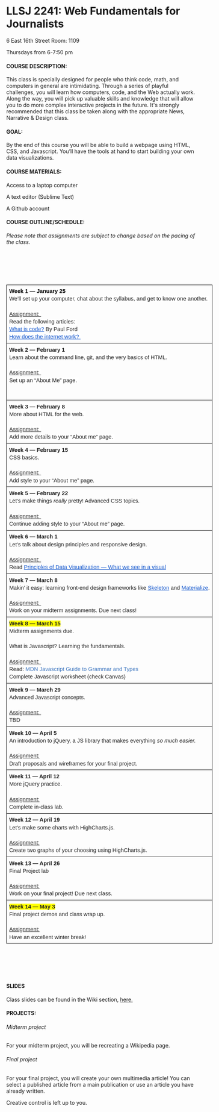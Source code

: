 # LLSJ 2241: Web Fundamentals for Journalists

6 East 16th Street Room: 1109

Thursdays from 6-7:50 pm

#### COURSE DESCRIPTION:
This class is specially designed for people who think code, math, and computers in general are intimidating. Through a series of playful challenges, you will learn how computers, code, and the Web actually work. Along the way, you will pick up valuable skills and knowledge that will allow you to do more complex interactive projects in the future. It's strongly recommended that this class be taken along with the appropriate News, Narrative & Design class.

#### GOAL:
By the end of this course you will be able to build a webpage using HTML, CSS, and Javascript. You’ll have the tools at hand to start building your own data visualizations.

#### COURSE MATERIALS:
Access to a laptop computer

A text editor (Sublime Text)

A Github account

#### COURSE OUTLINE/SCHEDULE:

<p><em><span style="font-weight: 400;">Please note that assignments are subject to change based on the pacing of the class. </span></em></p>
<h2>&nbsp;</h2>
<p>&nbsp;</p>
<table style="border: none; border-collapse: collapse; width: 468pt;">
<tbody>
<tr style="height: 0pt;">
<td style="vertical-align: top; padding: 5pt 5pt 5pt 5pt; border: solid #000000 1pt;">
<p style="line-height: 1.3800000000000001; margin-top: 0pt; margin-bottom: 0pt;"><strong><span style="font-size: 11pt; font-family: Arial; color: #000000; background-color: #ffffff; font-variant: normal; text-decoration: none; vertical-align: baseline; white-space: pre-wrap;">Week 1 &mdash; January 25</span></strong></p>
<p style="line-height: 1.3800000000000001; margin-top: 0pt; margin-bottom: 0pt;"><span style="font-size: 11pt; font-family: Arial; color: #222222; background-color: #ffffff; font-weight: 400; font-variant: normal; text-decoration: none; vertical-align: baseline; white-space: pre-wrap;">We&rsquo;ll set up your computer, chat about the syllabus, and get to know one another. </span></p>
<br />
<p style="line-height: 1.3800000000000001; margin-top: 0pt; margin-bottom: 0pt;"><span style="font-size: 11pt; font-family: Arial; color: #222222; background-color: #ffffff; font-weight: 400; font-variant: normal; text-decoration: underline; vertical-align: baseline; white-space: pre-wrap;">Assignment: </span></p>
<p style="line-height: 1.3800000000000001; margin-top: 0pt; margin-bottom: 0pt;"><span style="font-size: 11pt; font-family: Arial; color: #222222; background-color: #ffffff; font-weight: 400; font-variant: normal; text-decoration: none; vertical-align: baseline; white-space: pre-wrap;">Read the following articles: </span></p>
<p style="line-height: 1.3800000000000001; margin-top: 0pt; margin-bottom: 0pt;"><a style="text-decoration: none;" href="http://www.bloomberg.com/graphics/2015-paul-ford-what-is-code/"><span style="font-size: 11pt; font-family: Arial; color: #1155cc; background-color: #ffffff; font-weight: 400; font-variant: normal; text-decoration: underline; vertical-align: baseline; white-space: pre-wrap;">What is code?</span></a><span style="font-size: 11pt; font-family: Arial; color: #222222; background-color: #ffffff; font-weight: 400; font-variant: normal; text-decoration: none; vertical-align: baseline; white-space: pre-wrap;"> By Paul Ford </span></p>
<p style="line-height: 1.3800000000000001; margin-top: 0pt; margin-bottom: 0pt;"><a style="text-decoration: none;" href="https://developer.mozilla.org/en-US/Learn/Common_questions/How_does_the_Internet_work"><span style="font-size: 11pt; font-family: Arial; color: #1155cc; background-color: #ffffff; font-weight: 400; font-variant: normal; text-decoration: underline; vertical-align: baseline; white-space: pre-wrap;">How does the internet work? </span></a></p>
</td>
</tr>
<tr style="height: 113pt;">
<td style="vertical-align: top; padding: 5pt 5pt 5pt 5pt; border: solid #000000 1pt;">
<p style="line-height: 1.3800000000000001; margin-top: 0pt; margin-bottom: 0pt;"><strong><span style="font-size: 11pt; font-family: Arial; color: #222222; background-color: #ffffff; font-variant: normal; text-decoration: none; vertical-align: baseline; white-space: pre-wrap;">Week 2 &mdash; February 1</span></strong></p>
<p style="line-height: 1.3800000000000001; margin-top: 0pt; margin-bottom: 0pt;"><span style="font-size: 11pt; font-family: Arial; color: #222222; background-color: #ffffff; font-weight: 400; font-variant: normal; text-decoration: none; vertical-align: baseline; white-space: pre-wrap;">Learn about the command line, git, and the very basics of HTML. </span></p>
<br />
<p style="line-height: 1.3800000000000001; margin-top: 0pt; margin-bottom: 0pt;"><span style="font-size: 11pt; font-family: Arial; color: #222222; background-color: #ffffff; font-weight: 400; font-variant: normal; text-decoration: underline; vertical-align: baseline; white-space: pre-wrap;">Assignment: </span></p>
<p style="line-height: 1.3800000000000001; margin-top: 0pt; margin-bottom: 0pt;"><span style="font-size: 11pt; font-family: Arial; color: #222222; background-color: #ffffff; font-weight: 400; font-variant: normal; text-decoration: none; vertical-align: baseline; white-space: pre-wrap;">Set up an &ldquo;About Me&rdquo; page. </span></p>
</td>
</tr>
<tr style="height: 0pt;">
<td style="vertical-align: top; padding: 5pt 5pt 5pt 5pt; border: solid #000000 1pt;">
<p style="line-height: 1.3800000000000001; margin-top: 0pt; margin-bottom: 0pt;"><strong><span style="font-size: 11pt; font-family: Arial; color: #222222; background-color: #ffffff; font-variant: normal; text-decoration: none; vertical-align: baseline; white-space: pre-wrap;">Week 3 &mdash; February 8</span></strong></p>
<p style="line-height: 1.3800000000000001; margin-top: 0pt; margin-bottom: 0pt;"><span style="font-size: 11pt; font-family: Arial; color: #222222; background-color: #ffffff; font-weight: 400; font-variant: normal; text-decoration: none; vertical-align: baseline; white-space: pre-wrap;">More about HTML for the web. </span></p>
<br />
<p style="line-height: 1.3800000000000001; margin-top: 0pt; margin-bottom: 0pt;"><span style="font-size: 11pt; font-family: Arial; color: #222222; background-color: #ffffff; font-weight: 400; font-variant: normal; text-decoration: underline; vertical-align: baseline; white-space: pre-wrap;">Assignment: </span></p>
<p style="line-height: 1.3800000000000001; margin-top: 0pt; margin-bottom: 0pt;"><span style="font-size: 11pt; font-family: Arial; color: #222222; background-color: #ffffff; font-weight: 400; font-variant: normal; text-decoration: none; vertical-align: baseline; white-space: pre-wrap;">Add more details to your &ldquo;About me&rdquo; page. </span></p>
</td>
</tr>
<tr style="height: 0pt;">
<td style="vertical-align: top; padding: 5pt 5pt 5pt 5pt; border: solid #000000 1pt;">
<p style="line-height: 1.3800000000000001; margin-top: 0pt; margin-bottom: 0pt;"><strong><span style="font-size: 11pt; font-family: Arial; color: #222222; background-color: transparent; font-variant: normal; text-decoration: none; vertical-align: baseline; white-space: pre-wrap;">Week 4 &mdash; February 15</span></strong></p>
<p style="line-height: 1.3800000000000001; margin-top: 0pt; margin-bottom: 0pt;"><span style="font-size: 11pt; font-family: Arial; color: #222222; background-color: transparent; font-weight: 400; font-variant: normal; text-decoration: none; vertical-align: baseline; white-space: pre-wrap;">CSS basics. </span></p>
<br />
<p style="line-height: 1.3800000000000001; margin-top: 0pt; margin-bottom: 0pt;"><span style="font-size: 11pt; font-family: Arial; color: #222222; background-color: transparent; font-weight: 400; font-variant: normal; text-decoration: underline; vertical-align: baseline; white-space: pre-wrap;">Assignment: </span></p>
<p style="line-height: 1.3800000000000001; margin-top: 0pt; margin-bottom: 0pt;"><span style="font-size: 11pt; font-family: Arial; color: #222222; background-color: transparent; font-weight: 400; font-variant: normal; text-decoration: none; vertical-align: baseline; white-space: pre-wrap;">Add style to your &ldquo;About me&rdquo; page. </span></p>
</td>
</tr>
<tr style="height: 0pt;">
<td style="vertical-align: top; padding: 5pt 5pt 5pt 5pt; border: solid #000000 1pt;">
<p style="line-height: 1.3800000000000001; margin-top: 0pt; margin-bottom: 0pt;"><strong><span style="font-size: 11pt; font-family: Arial; color: #222222; background-color: transparent; font-variant: normal; text-decoration: none; vertical-align: baseline; white-space: pre-wrap;">Week 5 &mdash; February 22</span></strong></p>
<p style="line-height: 1.3800000000000001; margin-top: 0pt; margin-bottom: 0pt;"><span style="font-size: 11pt; font-family: Arial; color: #222222; background-color: transparent; font-weight: 400; font-variant: normal; text-decoration: none; vertical-align: baseline; white-space: pre-wrap;">Let&rsquo;s make things </span><em><span style="font-size: 11pt; font-family: Arial; color: #222222; background-color: transparent; font-weight: 400; font-variant: normal; text-decoration: none; vertical-align: baseline; white-space: pre-wrap;">really </span></em><span style="font-size: 11pt; font-family: Arial; color: #222222; background-color: transparent; font-weight: 400; font-variant: normal; text-decoration: none; vertical-align: baseline; white-space: pre-wrap;">pretty! Advanced CSS topics. </span></p>
<br />
<p style="line-height: 1.3800000000000001; margin-top: 0pt; margin-bottom: 0pt;"><span style="font-size: 11pt; font-family: Arial; color: #222222; background-color: transparent; font-weight: 400; font-variant: normal; text-decoration: underline; vertical-align: baseline; white-space: pre-wrap;">Assignment: </span></p>
<p style="line-height: 1.3800000000000001; margin-top: 0pt; margin-bottom: 0pt;"><span style="font-size: 11pt; font-family: Arial; color: #222222; background-color: transparent; font-weight: 400; font-variant: normal; text-decoration: none; vertical-align: baseline; white-space: pre-wrap;">Continue adding style to your &ldquo;About me&rdquo; page. </span></p>
</td>
</tr>
<tr style="height: 0pt;">
<td style="vertical-align: top; padding: 5pt 5pt 5pt 5pt; border: solid #000000 1pt;">
<p style="line-height: 1.3800000000000001; margin-top: 0pt; margin-bottom: 0pt;"><strong><span style="font-size: 11pt; font-family: Arial; color: #222222; background-color: transparent; font-variant: normal; text-decoration: none; vertical-align: baseline; white-space: pre-wrap;">Week 6 &mdash; March 1</span></strong></p>
<p style="line-height: 1.3800000000000001; margin-top: 0pt; margin-bottom: 0pt;"><span style="font-size: 11pt; font-family: Arial; color: #222222; background-color: transparent; font-weight: 400; font-variant: normal; text-decoration: none; vertical-align: baseline; white-space: pre-wrap;">Let&rsquo;s talk about design principles and responsive design. </span></p>
<br />
<p style="line-height: 1.3800000000000001; margin-top: 0pt; margin-bottom: 0pt;"><span style="font-size: 11pt; font-family: Arial; color: #222222; background-color: transparent; font-weight: 400; font-variant: normal; text-decoration: underline; vertical-align: baseline; white-space: pre-wrap;">Assignment: </span></p>
<p style="line-height: 1.3800000000000001; margin-top: 0pt; margin-bottom: 0pt;"><span style="font-size: 11pt; font-family: Arial; color: #222222; background-color: transparent; font-weight: 400; font-variant: normal; text-decoration: none; vertical-align: baseline; white-space: pre-wrap;">Read </span><a style="text-decoration: none;" href="http://www.fusioncharts.com/whitepapers/downloads/Principles-of-Data-Visualization.pdf"><span style="font-size: 11pt; font-family: Arial; color: #1155cc; background-color: transparent; font-weight: 400; font-variant: normal; text-decoration: underline; vertical-align: baseline; white-space: pre-wrap;">Principles of Data Visualization &mdash; What we see in a visual</span></a></p>
</td>
</tr>
<tr style="height: 0pt;">
<td style="vertical-align: top; padding: 5pt 5pt 5pt 5pt; border: solid #000000 1pt;">
<p style="line-height: 1.3800000000000001; margin-top: 0pt; margin-bottom: 0pt;"><strong><span style="font-size: 11pt; font-family: Arial; color: #222222; background-color: transparent; font-variant: normal; text-decoration: none; vertical-align: baseline; white-space: pre-wrap;">Week 7 &mdash; March 8</span></strong></p>
<p style="line-height: 1.3800000000000001; margin-top: 0pt; margin-bottom: 0pt;"><span style="font-size: 11pt; font-family: Arial; color: #222222; background-color: transparent; font-weight: 400; font-variant: normal; text-decoration: none; vertical-align: baseline; white-space: pre-wrap;">Makin&rsquo; it easy: learning front-end design frameworks like </span><a style="text-decoration: none;" href="http://getskeleton.com/"><span style="font-size: 11pt; font-family: Arial; color: #1155cc; background-color: transparent; font-weight: 400; font-variant: normal; text-decoration: underline; vertical-align: baseline; white-space: pre-wrap;">Skeleton</span></a><span style="font-size: 11pt; font-family: Arial; color: #222222; background-color: transparent; font-weight: 400; font-variant: normal; text-decoration: none; vertical-align: baseline; white-space: pre-wrap;"> and </span><a style="text-decoration: none;" href="http://materializecss.com/"><span style="font-size: 11pt; font-family: Arial; color: #1155cc; background-color: transparent; font-weight: 400; font-variant: normal; text-decoration: underline; vertical-align: baseline; white-space: pre-wrap;">Materialize</span></a><span style="font-size: 11pt; font-family: Arial; color: #222222; background-color: transparent; font-weight: 400; font-variant: normal; text-decoration: none; vertical-align: baseline; white-space: pre-wrap;">.</span></p>
<br />
<p style="line-height: 1.3800000000000001; margin-top: 0pt; margin-bottom: 0pt;"><span style="font-size: 11pt; font-family: Arial; color: #222222; background-color: transparent; font-weight: 400; font-variant: normal; text-decoration: underline; vertical-align: baseline; white-space: pre-wrap;">Assignment: </span></p>
<p style="line-height: 1.3800000000000001; margin-top: 0pt; margin-bottom: 0pt;"><span style="font-size: 11pt; font-family: Arial; color: #222222; background-color: transparent; font-weight: 400; font-variant: normal; text-decoration: none; vertical-align: baseline; white-space: pre-wrap;">Work on your midterm assignments. Due next class!</span></p>
</td>
</tr>
<tr style="height: 0pt;">
<td style="vertical-align: top; padding: 5pt 5pt 5pt 5pt; border: solid #000000 1pt;">
<p style="line-height: 1.3800000000000001; margin-top: 0pt; margin-bottom: 0pt;"><strong><span style="font-size: 11pt; font-family: Arial; color: #222222; background-color: #ffff00; font-variant: normal; text-decoration: none; vertical-align: baseline; white-space: pre-wrap;">Week 8 &mdash; March 15</span></strong></p>
<p style="line-height: 1.3800000000000001; margin-top: 0pt; margin-bottom: 0pt;"><span style="font-size: 11pt; font-family: Arial; color: #222222; background-color: transparent; font-weight: 400; font-variant: normal; text-decoration: none; vertical-align: baseline; white-space: pre-wrap;">Midterm assignments due. </span></p>
<br />
<p style="line-height: 1.3800000000000001; margin-top: 0pt; margin-bottom: 0pt;"><span style="font-size: 11pt; font-family: Arial; color: #222222; background-color: transparent; font-weight: 400; font-variant: normal; text-decoration: none; vertical-align: baseline; white-space: pre-wrap;">What is Javascript? Learning the fundamentals. </span></p>
<br />
<p style="line-height: 1.3800000000000001; margin-top: 0pt; margin-bottom: 0pt;"><span style="font-size: 11pt; font-family: Arial; color: #222222; background-color: transparent; font-weight: 400; font-variant: normal; text-decoration: underline; vertical-align: baseline; white-space: pre-wrap;">Assignment: </span></p>
<p style="line-height: 1.3800000000000001; margin-top: 0pt; margin-bottom: 0pt;"><span style="font-size: 11pt; font-family: Arial; color: #222222; background-color: transparent; font-weight: 400; font-variant: normal; text-decoration: none; vertical-align: baseline; white-space: pre-wrap;">Read: </span><a style="text-decoration: none;" href="https://developer.mozilla.org/en-US/docs/Web/JavaScript/Guide/Grammar_and_types"><span style="font-size: 11pt; font-family: Arial; color: #4078c0; background-color: transparent; font-weight: 400; font-variant: normal; text-decoration: none; vertical-align: baseline; white-space: pre-wrap;">MDN Javascript Guide to Grammar and Types</span></a></p>
<p style="line-height: 1.3800000000000001; margin-top: 0pt; margin-bottom: 0pt;"><span style="font-size: 11pt; font-family: Arial; color: #222222; background-color: transparent; font-weight: 400; font-variant: normal; text-decoration: none; vertical-align: baseline; white-space: pre-wrap;">Complete Javascript worksheet (check Canvas) </span></p>
</td>
</tr>
<tr style="height: 0pt;">
<td style="vertical-align: top; padding: 5pt 5pt 5pt 5pt; border: solid #000000 1pt;">
<p style="line-height: 1.3800000000000001; margin-top: 0pt; margin-bottom: 0pt;"><strong><span style="font-size: 11pt; font-family: Arial; color: #222222; background-color: transparent; font-variant: normal; text-decoration: none; vertical-align: baseline; white-space: pre-wrap;">Week 9 &mdash; March 29</span></strong></p>
<p style="line-height: 1.3800000000000001; margin-top: 0pt; margin-bottom: 0pt;"><span style="font-size: 11pt; font-family: Arial; color: #222222; background-color: transparent; font-weight: 400; font-variant: normal; text-decoration: none; vertical-align: baseline; white-space: pre-wrap;">Advanced Javascript concepts.</span></p>
<br />
<p style="line-height: 1.3800000000000001; margin-top: 0pt; margin-bottom: 0pt;"><span style="font-size: 11pt; font-family: Arial; color: #222222; background-color: transparent; font-weight: 400; font-variant: normal; text-decoration: underline; vertical-align: baseline; white-space: pre-wrap;">Assignment: </span></p>
<p style="line-height: 1.3800000000000001; margin-top: 0pt; margin-bottom: 0pt;"><span style="font-size: 11pt; font-family: Arial; color: #222222; background-color: transparent; font-weight: 400; font-variant: normal; text-decoration: none; vertical-align: baseline; white-space: pre-wrap;">TBD</span></p>
</td>
</tr>
<tr style="height: 0pt;">
<td style="vertical-align: top; padding: 5pt 5pt 5pt 5pt; border: solid #000000 1pt;">
<p style="line-height: 1.3800000000000001; margin-top: 0pt; margin-bottom: 0pt;"><strong><span style="font-size: 11pt; font-family: Arial; color: #222222; background-color: transparent; font-variant: normal; text-decoration: none; vertical-align: baseline; white-space: pre-wrap;">Week 10 &mdash; April 5</span></strong></p>
<p style="line-height: 1.3800000000000001; margin-top: 0pt; margin-bottom: 0pt;"><span style="font-size: 11pt; font-family: Arial; color: #222222; background-color: transparent; font-weight: 400; font-variant: normal; text-decoration: none; vertical-align: baseline; white-space: pre-wrap;">An introduction to jQuery, a JS library that makes everything </span><em><span style="font-size: 11pt; font-family: Arial; color: #222222; background-color: transparent; font-weight: 400; font-variant: normal; text-decoration: none; vertical-align: baseline; white-space: pre-wrap;">so much easier. </span></em></p>
<br />
<p style="line-height: 1.3800000000000001; margin-top: 0pt; margin-bottom: 0pt;"><span style="font-size: 11pt; font-family: Arial; color: #222222; background-color: transparent; font-weight: 400; font-variant: normal; text-decoration: underline; vertical-align: baseline; white-space: pre-wrap;">Assignment:</span></p>
<p style="line-height: 1.3800000000000001; margin-top: 0pt; margin-bottom: 0pt;"><span style="font-size: 11pt; font-family: Arial; color: #222222; background-color: transparent; font-weight: 400; font-variant: normal; text-decoration: none; vertical-align: baseline; white-space: pre-wrap;">Draft proposals and wireframes for your final project.</span></p>
</td>
</tr>
<tr style="height: 0pt;">
<td style="vertical-align: top; padding: 5pt 5pt 5pt 5pt; border: solid #000000 1pt;">
<p style="line-height: 1.3800000000000001; margin-top: 0pt; margin-bottom: 0pt;"><strong><span style="font-size: 11pt; font-family: Arial; color: #222222; background-color: transparent; font-variant: normal; text-decoration: none; vertical-align: baseline; white-space: pre-wrap;">Week 11 &mdash; April 12</span></strong></p>
<p style="line-height: 1.3800000000000001; margin-top: 0pt; margin-bottom: 0pt;"><span style="font-size: 11pt; font-family: Arial; color: #222222; background-color: transparent; font-weight: 400; font-variant: normal; text-decoration: none; vertical-align: baseline; white-space: pre-wrap;">More jQuery practice. </span></p>
<br />
<p style="line-height: 1.3800000000000001; margin-top: 0pt; margin-bottom: 0pt;"><span style="font-size: 11pt; font-family: Arial; color: #222222; background-color: transparent; font-weight: 400; font-variant: normal; text-decoration: underline; vertical-align: baseline; white-space: pre-wrap;">Assignment:</span></p>
<p style="line-height: 1.3800000000000001; margin-top: 0pt; margin-bottom: 0pt;"><span style="font-size: 11pt; font-family: Arial; color: #222222; background-color: transparent; font-weight: 400; font-variant: normal; text-decoration: none; vertical-align: baseline; white-space: pre-wrap;">Complete in-class lab. </span></p>
</td>
</tr>
<tr style="height: 0pt;">
<td style="vertical-align: top; padding: 5pt 5pt 5pt 5pt; border: solid #000000 1pt;">
<p style="line-height: 1.3800000000000001; margin-top: 0pt; margin-bottom: 0pt;"><strong><span style="font-size: 11pt; font-family: Arial; color: #222222; background-color: transparent; font-variant: normal; text-decoration: none; vertical-align: baseline; white-space: pre-wrap;">Week 12 &mdash; April 19</span></strong></p>
<p style="line-height: 1.3800000000000001; margin-top: 0pt; margin-bottom: 0pt;"><span style="font-size: 11pt; font-family: Arial; color: #222222; background-color: transparent; font-weight: 400; font-variant: normal; text-decoration: none; vertical-align: baseline; white-space: pre-wrap;">Let&rsquo;s make some charts with HighCharts.js. </span></p>
<br />
<p style="line-height: 1.3800000000000001; margin-top: 0pt; margin-bottom: 0pt;"><span style="font-size: 11pt; font-family: Arial; color: #222222; background-color: transparent; font-weight: 400; font-variant: normal; text-decoration: underline; vertical-align: baseline; white-space: pre-wrap;">Assignment:</span></p>
<p style="line-height: 1.3800000000000001; margin-top: 0pt; margin-bottom: 0pt;"><span style="font-size: 11pt; font-family: Arial; color: #222222; background-color: transparent; font-weight: 400; font-variant: normal; text-decoration: none; vertical-align: baseline; white-space: pre-wrap;">Create two graphs of your choosing using HighCharts.js.</span></p>
</td>
</tr>
<tr style="height: 0pt;">
<td style="vertical-align: top; padding: 5pt 5pt 5pt 5pt; border: solid #000000 1pt;">
<p style="line-height: 1.3800000000000001; margin-top: 0pt; margin-bottom: 0pt;"><strong><span style="font-size: 11pt; font-family: Arial; color: #222222; background-color: transparent; font-variant: normal; text-decoration: none; vertical-align: baseline; white-space: pre-wrap;">Week 13 &mdash; April 26</span></strong></p>
<p style="line-height: 1.3800000000000001; margin-top: 0pt; margin-bottom: 0pt;"><span style="font-size: 11pt; font-family: Arial; color: #222222; background-color: transparent; font-weight: 400; font-variant: normal; text-decoration: none; vertical-align: baseline; white-space: pre-wrap;">Final Project lab</span></p>
<br />
<p style="line-height: 1.3800000000000001; margin-top: 0pt; margin-bottom: 0pt;"><span style="font-size: 11pt; font-family: Arial; color: #222222; background-color: transparent; font-weight: 400; font-variant: normal; text-decoration: underline; vertical-align: baseline; white-space: pre-wrap;">Assignment:</span></p>
<p style="line-height: 1.3800000000000001; margin-top: 0pt; margin-bottom: 0pt;"><span style="font-size: 11pt; font-family: Arial; color: #222222; background-color: transparent; font-weight: 400; font-variant: normal; text-decoration: none; vertical-align: baseline; white-space: pre-wrap;">Work on your final project! Due next class. </span></p>
</td>
</tr>
<tr style="height: 0pt;">
<td style="vertical-align: top; padding: 5pt 5pt 5pt 5pt; border: solid #000000 1pt;">
<p style="line-height: 1.3800000000000001; margin-top: 0pt; margin-bottom: 0pt;"><strong><span style="font-size: 11pt; font-family: Arial; color: #222222; background-color: #ffff00; font-variant: normal; text-decoration: none; vertical-align: baseline; white-space: pre-wrap;">Week 14 &mdash; May 3</span></strong></p>
<p style="line-height: 1.3800000000000001; margin-top: 0pt; margin-bottom: 0pt;"><span style="font-size: 11pt; font-family: Arial; color: #222222; background-color: transparent; font-weight: 400; font-variant: normal; text-decoration: none; vertical-align: baseline; white-space: pre-wrap;">Final project demos and class wrap up. </span></p>
<br />
<p style="line-height: 1.3800000000000001; margin-top: 0pt; margin-bottom: 0pt;"><span style="font-size: 11pt; font-family: Arial; color: #222222; background-color: transparent; font-weight: 400; font-variant: normal; text-decoration: underline; vertical-align: baseline; white-space: pre-wrap;">Assignment:</span></p>
<p style="line-height: 1.3800000000000001; margin-top: 0pt; margin-bottom: 0pt;"><span style="font-size: 11pt; font-family: Arial; color: #222222; background-color: transparent; font-weight: 400; font-variant: normal; text-decoration: none; vertical-align: baseline; white-space: pre-wrap;">Have an excellent winter break!</span></p>
</td>
</tr>
</tbody>
</table>
<p><br /><br /><br /><br /></p>

#### SLIDES

Class slides can be found in the Wiki section, [here.](https://github.com/alexandanewschool/SPR-2018_WebFund/wiki)

#### PROJECTS:

###### Midterm project

For your midterm project, you will be recreating a Wikipedia page.

###### Final project

For your final project, you will create your own multimedia article! You can select a published article from a main publication or use an article you have already written.

Creative control is left up to you.
